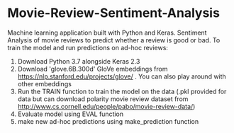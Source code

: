# Movie-Review-Sentiment-Analysis
Machine learning application built with Python and Keras. Sentiment Analysis of movie reviews to predict whether a review is good or bad.
To train the model and run predictions on ad-hoc reviews:
1. Download Python 3.7 alongside Keras 2.3
2. Download 'glove.6B.300d' GloVe embeddings from https://nlp.stanford.edu/projects/glove/ . You can also play around with other embeddings
3. Run the TRAIN function to train the model on the data (.pkl provided for data but can download polarity movie review dataset from http://www.cs.cornell.edu/people/pabo/movie-review-data/)
4. Evaluate model using EVAL function
5. make new ad-hoc predictions using make_prediction function


